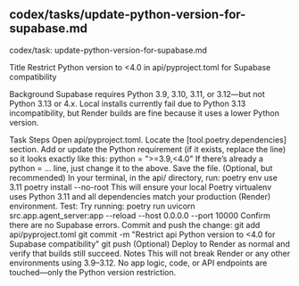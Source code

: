 ## codex/tasks/update-python-version-for-supabase.md

codex/task: update-python-version-for-supabase.md

Title
Restrict Python version to <4.0 in api/pyproject.toml for Supabase compatibility

Background
Supabase requires Python 3.9, 3.10, 3.11, or 3.12—but not Python 3.13 or 4.x.
Local installs currently fail due to Python 3.13 incompatibility, but Render builds are fine because it uses a lower Python version.

Task Steps
Open api/pyproject.toml.
Locate the [tool.poetry.dependencies] section.
Add or update the Python requirement (if it exists, replace the line) so it looks exactly like this:
python = ">=3.9,<4.0"
If there’s already a python = ... line, just change it to the above.
Save the file.
(Optional, but recommended)
In your terminal, in the api/ directory, run:
poetry env use 3.11
poetry install --no-root
This will ensure your local Poetry virtualenv uses Python 3.11 and all dependencies match your production (Render) environment.
Test:
Try running:
poetry run uvicorn src.app.agent_server:app --reload --host 0.0.0.0 --port 10000
Confirm there are no Supabase errors.
Commit and push the change:
git add api/pyproject.toml
git commit -m "Restrict api Python version to <4.0 for Supabase compatibility"
git push
(Optional)
Deploy to Render as normal and verify that builds still succeed.
Notes
This will not break Render or any other environments using 3.9–3.12.
No app logic, code, or API endpoints are touched—only the Python version restriction.
